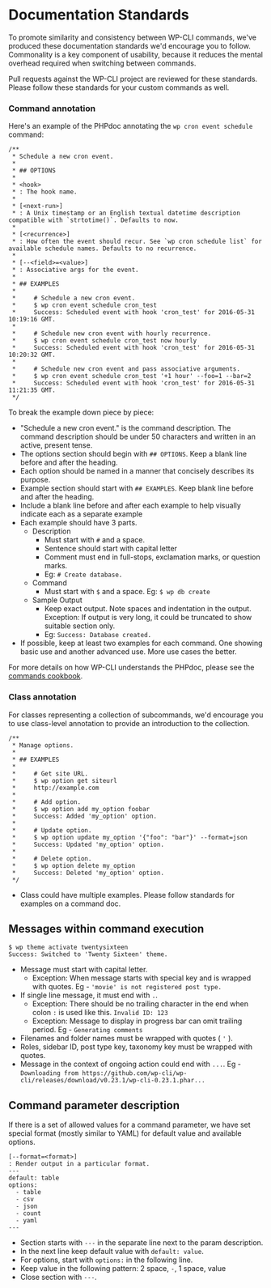 # Documentation Standards

To promote similarity and consistency between WP-CLI commands, we've produced these documentation standards we'd encourage you to follow. Commonality is a key component of usability, because it reduces the mental overhead required when switching between commands.

Pull requests against the WP-CLI project are reviewed for these standards. Please follow these standards for your custom commands as well.

### Command annotation

Here's an example of the PHPdoc annotating the `wp cron event schedule` command:

```
/**
 * Schedule a new cron event.
 *
 * ## OPTIONS
 *
 * <hook>
 * : The hook name.
 *
 * [<next-run>]
 * : A Unix timestamp or an English textual datetime description compatible with `strtotime()`. Defaults to now.
 *
 * [<recurrence>]
 * : How often the event should recur. See `wp cron schedule list` for available schedule names. Defaults to no recurrence.
 *
 * [--<field>=<value>]
 * : Associative args for the event.
 *
 * ## EXAMPLES
 *
 *     # Schedule a new cron event.
 *     $ wp cron event schedule cron_test
 *     Success: Scheduled event with hook 'cron_test' for 2016-05-31 10:19:16 GMT.
 *
 *     # Schedule new cron event with hourly recurrence.
 *     $ wp cron event schedule cron_test now hourly
 *     Success: Scheduled event with hook 'cron_test' for 2016-05-31 10:20:32 GMT.
 *
 *     # Schedule new cron event and pass associative arguments.
 *     $ wp cron event schedule cron_test '+1 hour' --foo=1 --bar=2
 *     Success: Scheduled event with hook 'cron_test' for 2016-05-31 11:21:35 GMT.
 */
```

To break the example down piece by piece:

* "Schedule a new cron event." is the command description. The command description should be under 50 characters and written in an active, present tense.
* The options section should begin with `## OPTIONS`. Keep a blank line before and after the heading.
* Each option should be named in a manner that concisely describes its purpose.
* Example section should start with `## EXAMPLES`. Keep blank line before and after the heading.
* Include a blank line before and after each example to help visually indicate each as a separate example
* Each example should have 3 parts.
    - Description
        + Must start with `#` and a space.
        + Sentence should start with capital letter
        + Comment must end in full-stops, exclamation marks, or question marks.
        + Eg: `# Create database.`
    - Command
        + Must start with `$` and a space. Eg: `$ wp db create`
    - Sample Output
        + Keep exact output. Note spaces and indentation in the output. Exception: If output is very long, it could be truncated to show suitable section only.
        + Eg: `Success: Database created.`
* If possible, keep at least two examples for each command. One showing basic use and another advanced use. More use cases the better.

For more details on how WP-CLI understands the PHPdoc, please see the [commands cookbook](https://make.wordpress.org/cli/handbook/commands-cookbook/).

### Class annotation

For classes representing a collection of subcommands, we'd encourage you to use class-level annotation to provide an introduction to the collection.

```
/**
 * Manage options.
 *
 * ## EXAMPLES
 *
 *     # Get site URL.
 *     $ wp option get siteurl
 *     http://example.com
 *
 *     # Add option.
 *     $ wp option add my_option foobar
 *     Success: Added 'my_option' option.
 *
 *     # Update option.
 *     $ wp option update my_option '{"foo": "bar"}' --format=json
 *     Success: Updated 'my_option' option.
 *
 *     # Delete option.
 *     $ wp option delete my_option
 *     Success: Deleted 'my_option' option.
 */
```

* Class could have multiple examples. Please follow standards for examples on a command doc.

## Messages within command execution

```
$ wp theme activate twentysixteen
Success: Switched to 'Twenty Sixteen' theme.
```

* Message must start with capital letter.
    - Exception: When message starts with special key and is wrapped with quotes. Eg - `'movie' is not registered post type.`
* If single line message, it must end with `.`.
    - Exception: There should be no trailing character in the end when colon `:` is used like this. `Invalid ID: 123`
    - Exception: Message to display in progress bar can omit trailing period. Eg - `Generating comments`
* Filenames and folder names must be wrapped with quotes ( `'` ).
* Roles, sidebar ID, post type key, taxonomy key must be wrapped with quotes.
* Message in the context of ongoing action could end with `...`. Eg - `Downloading from https://github.com/wp-cli/wp-cli/releases/download/v0.23.1/wp-cli-0.23.1.phar...`

## Command parameter description

If there is a set of allowed values for a command parameter, we have set special format (mostly similar to YAML) for default value and available options.

```
[--format=<format>]
: Render output in a particular format.
---
default: table
options:
  - table
  - csv
  - json
  - count
  - yaml
---
```

* Section starts with `---` in the separate line next to the param description.
* In the next line keep default value with `default: value`.
* For options, start with `options:` in the following line.
* Keep value in the following pattern: 2 space, `-`, 1 space, value
* Close section with `---`.
